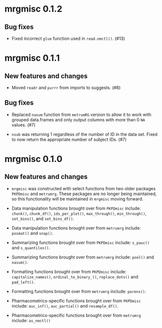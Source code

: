 # mrgmisc 0.1.2

## Bug fixes

- Fixed incorrect `glue` function used in `read.nmctl()`. (#13)

# mrgmisc 0.1.1

## New features and changes

- Moved `readr` and `purrr` from imports to suggests. (#8)

## Bug fixes

- Replaced `nasum` function from `metrumRG` version to allow it to work with
  grouped data.frames and only output columns with more than 0 `NA` values. (#7)

- `nsub` was returning 1 regardless of the number of ID in the data set. Fixed to
  now return the appropriate number of subject IDs. (#7)

# mrgmisc 0.1.0

## New features and changes

- `mrgmisc` was constructed with select functions from two older packages
  `PKPDmisc` and `metrumrg`. These packages are no longer being maintained, so 
  this functionality will be maintained in `mrgmisc` moving forward.

- Data manipulation functions brought over from `PKPDmisc` include: `chunk()`,
  `chunk_df()`, `ids_per_plot()`, `max_through()`, `min_through()`, `set_bins()`,
  and `set_bins_df()`.
  
- Data manipulation functions brought over from `metrumrg` include: `posmat()`
  and `snap()`.

- Summarizing functions brought over from `PKPDmisc` include: `s_pauc()` and
  `s_quantiles()`.

- Summarizing functions brought over from `metrumrg` include: `pool()` and
  `nasum()`.

- Formatting functions brought over from `PKPDmisc` include: `capitalize_names()`,
  `ordinal_to_binary_()`, `replace_dots()` and `pad_left()`.

- Formatting functions brought over from `metrumrg` include: `parens()`.

- Pharmacometrics-specific functions brought over from `PKPDmisc` include:
  `auc_inf()`, `auc_partial()` and `resample_df()`.

- Pharmacometrics-specific functions brought over from `metrumrg` include:
  `as_nmctl()`

